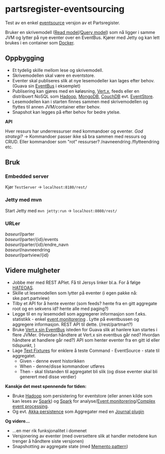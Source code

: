 # partsregister-eventsourcing

Test av en enkel [eventsource](https://github.com/eventstore/eventstore/wiki/Event-Sourcing-Basics) versjon av et Partsregister.

Bruker en skrivemodell ([Read model](http://cqrs.wordpress.com/documents/cqrs-and-event-sourcing-synergy/)/[Query model](http://martinfowler.com/bliki/CQRS.html)) 
som nå ligger i samme JVM og lytter på nye eventer over en EventBus. Kjører med Jetty og kan lett brukes i en container som [Docker](https://www.docker.com/). 

## Oppbygging
* Et tydelig skille mellom lese og skrivemodell.
* Skrivemodellen skal være en eventstore.
* Eventer skal publiseres slik at nye lesemodeller kan lages efter behov. (Guava sin [EventBus](https://code.google.com/p/guava-libraries/wiki/EventBusExplained) i eksemplet)
* Publisering kan gjøres med en køløsning, [Vert.x](http://vertx.io/), feeds eller en distribuert NoSQL som [Hadoop](http://hadoop.apache.org/), [MongoDB](http://www.mongodb.org/), [CouchDB](http://couchdb.apache.org/) evt. [EventStore](http://geteventstore.com/).
* Lesemodellen kan i starten finnes sammen med skrivemodellen og flyttes til annen JVM/container etter behov.
* Snapshot kan legges på efter behov for bedre ytelse.

**API**

Hver ressurs har underressurser med kommandoer og eventer. _God strategi?_ -> Kommandoer passer ikke så bra sammen med ressurs og CRUD. Eller kommandoer som "rot" ressurser? /navneendring /flytteendring etc. 

## Bruk
### Embedded server 
Kjør `TestServer` -> `localhost:8180/rest/`

### Jetty med mvn  
Start Jetty med 
`
mvn jetty:run
`
-> `localhost:8080/rest/`

### URLer
_baseurl_/parter  
_baseurl_/parter/{id}/events  
_baseurl_/parter/{id}/endre_navn  
_baseurl_/navneendring  
_baseurl_/partview/{id}  

## Videre mulgheter
* Jobbe mer med REST APIet. Få til Jersys linker bl.a. For å følge [HATEOAS](http://en.wikipedia.org/wiki/HATEOAS).
* Skille ut lesemodellen som lytter på eventer (i egen pakke nå: ske.part.partview)
* Tilby et API for å hente eventer (som feeds? hente fra en gitt aggregate root og en sekvens id? hente alle med paging?)
* Legge til en ny lesemodell som aggregerer informasjon som f.eks. statistikk - enkel [event monitorering](http://en.wikipedia.org/wiki/Event_monitoring) . Lytte på
eventbussen og aggregere informasjon. REST API til dette. (/rest/partmart?)
* Bruke [Vert.x sin EventBus](http://vertx.io/core_manual_java.html#the-event-bus) isteden for Guava slik at hanlere
kan startes i flere JVMer. (Hvordan håndtere at Vert.x sin eventbus går ned? Hvordan håndtere at handlere går ned?)
 API som henter eventer fra en gitt id eller tidspunkt, )
* Lage [Text Fixtures](https://github.com/junit-team/junit/wiki/Test-fixtures) for enklere å teste Command - EventSource - state til aggregatet. 
    * Given - denne event historikken 
    * When - denne/disse kommandoer utføres
    * Then - skal tilstanden til aggregatet bli slik (og disse eventer skal bli generert med disse verdier)

**Kanskje det mest spennende for tiden:** 

* Bruke [Hadoop](http://hadoop.apache.org/) som persistering for eventstore (eller annen kilde som kan leses av [Spark](http://spark.apache.org/)) og [Spark](http://spark.apache.org/) for analyse/[Event monitorering](http://en.wikipedia.org/wiki/Event_monitoring)/[Complex event processing](http://en.wikipedia.org/wiki/Complex_event_processing).
* Og evt. [Akka persistence](http://doc.akka.io/docs/akka/current/scala/persistence.html) som Aggregater med en [Journal plugin](http://akka.io/community/) 

**Og videre...**

* ...en mer rik funksjonalitet i domenet
* Versjonering av eventer (med oversettere slik at handler metodene kun trenger å håndtere siste versjonen)
* Snapshotting av aggregate state (med [Memento pattern](http://en.wikipedia.org/wiki/Memento_pattern)) 


